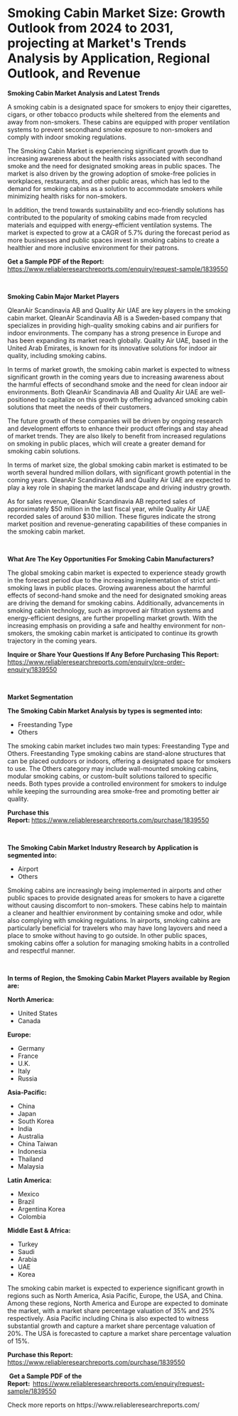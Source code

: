 <p><h1>Smoking Cabin Market Size: Growth Outlook from 2024 to 2031, projecting at Market's Trends Analysis by Application, Regional Outlook, and Revenue</h1></p><p><strong>Smoking Cabin Market Analysis and Latest Trends</strong></p>
<p><p>A smoking cabin is a designated space for smokers to enjoy their cigarettes, cigars, or other tobacco products while sheltered from the elements and away from non-smokers. These cabins are equipped with proper ventilation systems to prevent secondhand smoke exposure to non-smokers and comply with indoor smoking regulations.</p><p>The Smoking Cabin Market is experiencing significant growth due to increasing awareness about the health risks associated with secondhand smoke and the need for designated smoking areas in public spaces. The market is also driven by the growing adoption of smoke-free policies in workplaces, restaurants, and other public areas, which has led to the demand for smoking cabins as a solution to accommodate smokers while minimizing health risks for non-smokers.</p><p>In addition, the trend towards sustainability and eco-friendly solutions has contributed to the popularity of smoking cabins made from recycled materials and equipped with energy-efficient ventilation systems. The market is expected to grow at a CAGR of 5.7% during the forecast period as more businesses and public spaces invest in smoking cabins to create a healthier and more inclusive environment for their patrons.</p></p>
<p><strong>Get a Sample PDF of the Report:&nbsp;</strong> <a href="https://www.reliableresearchreports.com/enquiry/request-sample/1839550">https://www.reliableresearchreports.com/enquiry/request-sample/1839550</a></p>
<p>&nbsp;</p>
<p><strong>Smoking Cabin Major Market Players</strong></p>
<p><p>QleanAir Scandinavia AB and Quality Air UAE are key players in the smoking cabin market. QleanAir Scandinavia AB is a Sweden-based company that specializes in providing high-quality smoking cabins and air purifiers for indoor environments. The company has a strong presence in Europe and has been expanding its market reach globally. Quality Air UAE, based in the United Arab Emirates, is known for its innovative solutions for indoor air quality, including smoking cabins.</p><p>In terms of market growth, the smoking cabin market is expected to witness significant growth in the coming years due to increasing awareness about the harmful effects of secondhand smoke and the need for clean indoor air environments. Both QleanAir Scandinavia AB and Quality Air UAE are well-positioned to capitalize on this growth by offering advanced smoking cabin solutions that meet the needs of their customers.</p><p>The future growth of these companies will be driven by ongoing research and development efforts to enhance their product offerings and stay ahead of market trends. They are also likely to benefit from increased regulations on smoking in public places, which will create a greater demand for smoking cabin solutions.</p><p>In terms of market size, the global smoking cabin market is estimated to be worth several hundred million dollars, with significant growth potential in the coming years. QleanAir Scandinavia AB and Quality Air UAE are expected to play a key role in shaping the market landscape and driving industry growth.</p><p>As for sales revenue, QleanAir Scandinavia AB reported sales of approximately $50 million in the last fiscal year, while Quality Air UAE recorded sales of around $30 million. These figures indicate the strong market position and revenue-generating capabilities of these companies in the smoking cabin market.</p></p>
<p>&nbsp;</p>
<p><strong>What Are The Key Opportunities For Smoking Cabin Manufacturers?</strong></p>
<p><p>The global smoking cabin market is expected to experience steady growth in the forecast period due to the increasing implementation of strict anti-smoking laws in public places. Growing awareness about the harmful effects of second-hand smoke and the need for designated smoking areas are driving the demand for smoking cabins. Additionally, advancements in smoking cabin technology, such as improved air filtration systems and energy-efficient designs, are further propelling market growth. With the increasing emphasis on providing a safe and healthy environment for non-smokers, the smoking cabin market is anticipated to continue its growth trajectory in the coming years.</p></p>
<p><strong>Inquire or Share Your Questions If Any Before Purchasing This Report:</strong> <a href="https://www.reliableresearchreports.com/enquiry/pre-order-enquiry/1839550">https://www.reliableresearchreports.com/enquiry/pre-order-enquiry/1839550</a></p>
<p>&nbsp;</p>
<p><strong>Market Segmentation</strong></p>
<p><strong>The Smoking Cabin Market Analysis by types is segmented into:</strong></p>
<p><ul><li>Freestanding Type</li><li>Others</li></ul></p>
<p><p>The smoking cabin market includes two main types: Freestanding Type and Others. Freestanding Type smoking cabins are stand-alone structures that can be placed outdoors or indoors, offering a designated space for smokers to use. The Others category may include wall-mounted smoking cabins, modular smoking cabins, or custom-built solutions tailored to specific needs. Both types provide a controlled environment for smokers to indulge while keeping the surrounding area smoke-free and promoting better air quality.</p></p>
<p><strong>Purchase this Report:&nbsp;</strong><a href="https://www.reliableresearchreports.com/purchase/1839550">https://www.reliableresearchreports.com/purchase/1839550</a></p>
<p>&nbsp;</p>
<p><strong>The Smoking Cabin Market Industry Research by Application is segmented into:</strong></p>
<p><ul><li>Airport</li><li>Others</li></ul></p>
<p><p>Smoking cabins are increasingly being implemented in airports and other public spaces to provide designated areas for smokers to have a cigarette without causing discomfort to non-smokers. These cabins help to maintain a cleaner and healthier environment by containing smoke and odor, while also complying with smoking regulations. In airports, smoking cabins are particularly beneficial for travelers who may have long layovers and need a place to smoke without having to go outside. In other public spaces, smoking cabins offer a solution for managing smoking habits in a controlled and respectful manner.</p></p>
<p>&nbsp;</p>
<p><strong>In terms of Region, the Smoking Cabin Market Players available by Region are:</strong></p>
<p>
    <p> <strong> North America: </strong>
        <ul>
            <li>United States</li>
            <li>Canada</li>
        </ul>
        </p> 
    <p> <strong> Europe: </strong>
        <ul>
            <li>Germany</li>
            <li>France</li>
            <li>U.K.</li>
            <li>Italy</li>
            <li>Russia</li>
        </ul>
        </p> 
    <p> <strong> Asia-Pacific: </strong>
        <ul>
            <li>China</li>
            <li>Japan</li>
            <li>South Korea</li>
            <li>India</li>
            <li>Australia</li>
            <li>China Taiwan</li>
            <li>Indonesia</li>
            <li>Thailand</li>
            <li>Malaysia</li>
        </ul>
        </p> 
    <p> <strong> Latin America: </strong>
        <ul>
            <li>Mexico</li>
            <li>Brazil</li>
            <li>Argentina Korea</li>
            <li>Colombia</li>
        </ul>
        </p> 
    <p> <strong> Middle East & Africa: </strong>
        <ul>
            <li>Turkey</li>
            <li>Saudi</li>
            <li>Arabia</li>
            <li>UAE</li>
            <li>Korea</li>
        </ul>
    </p>
    </p>
<p><p>The smoking cabin market is expected to experience significant growth in regions such as North America, Asia Pacific, Europe, the USA, and China. Among these regions, North America and Europe are expected to dominate the market, with a market share percentage valuation of 35% and 25% respectively. Asia Pacific including China is also expected to witness substantial growth and capture a market share percentage valuation of 20%. The USA is forecasted to capture a market share percentage valuation of 15%.</p></p>
<p><strong>Purchase this Report: </strong><a href="https://www.reliableresearchreports.com/purchase/1839550">https://www.reliableresearchreports.com/purchase/1839550</a></p>
<p>&nbsp;<strong>Get a Sample PDF of the Report:&nbsp;&nbsp;</strong><a href="https://www.reliableresearchreports.com/enquiry/request-sample/1839550">https://www.reliableresearchreports.com/enquiry/request-sample/1839550</a></p>
<p><strong></strong></p>
<p>Check more reports on https://www.reliableresearchreports.com/</p>